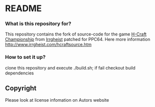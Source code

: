 # README #

### What is this repository for? ###

This repository contains the fork of source-code for the game [H-Craft Championship](http://www.irrgheist.com/games.htm) from [Irrgheist](http://www.irrgheist.com) patched for PPC64.
Here more information http://www.irrgheist.com/hcraftsource.htm 

### How to set it up? ###

clone this repository and execute ./build.sh; if fail checkout build dependencies

## Copyright ##
Please look at license infomation on Autors website
